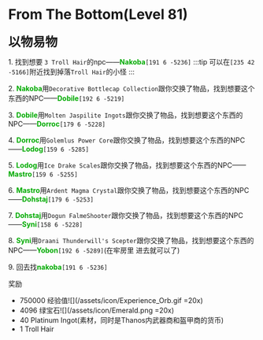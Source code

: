 # From The Bottom(Level 81)
<span style="font-size: 25px;">**以物易物**</span>

<span class="stage-index">1.</span> 找到想要 `3 Troll Hair`的npc——<font color=00AA00>**Nakoba**</font>`[191 6 -5236]`
:::tip
可以在`[235 42 -5166]`附近找到掉落`Troll Hair`的小怪
:::

<span class="stage-index">2.</span> <font color=00AA00>**Nakoba**</font>用`Decorative Bottlecap Collection`跟你交换了物品，找到想要这个东西的NPC——<font color=00AA00>**Dobile**</font>`[192 6 -5219]`

<span class="stage-index">3.</span> <font color=00AA00>**Dobile**</font>用`Molten Jaspilite Ingots`跟你交换了物品，找到想要这个东西的NPC——<font color=00AA00>**Dorroc**</font>`[179 6 -5228]`

<span class="stage-index">4.</span> <font color=00AA00>**Dorroc**</font>用`Golemlus Power Core`跟你交换了物品，找到想要这个东西的NPC——<font color=00AA00>**Lodog**</font>`[159 6 -5285]`

<span class="stage-index">5.</span> <font color=00AA00>**Lodog**</font>用`Ice Drake Scales`跟你交换了物品，找到想要这个东西的NPC——<font color=00AA00>**Mastro**</font>`[159 6 -5255]`

<span class="stage-index">6.</span> <font color=00AA00>**Mastro**</font>用`Ardent Magma Crystal`跟你交换了物品，找到想要这个东西的NPC——<font color=00AA00>**Dohstaj**</font>`[179 6 -5253]`

<span class="stage-index">7.</span> <font color=00AA00>**Dohstaj**</font>用`Dogun FalmeShooter`跟你交换了物品，找到想要这个东西的NPC——<font color=00AA00>**Syni**</font>`[158 6 -5228]`

<span class="stage-index">8.</span> <font color=00AA00>**Syni**</font>用`Draani Thunderwill's Scepter`跟你交换了物品，找到想要这个东西的NPC——<font color=00AA00>**Yobon**</font>`[192 6 -5289]`(在牢房里 进去就可以了)

<span class="stage-index">9.</span> 回去找<font color=00AA00>**nakoba**</font>`[191 6 -5236]`

奖励
+ 750000 经验值![](/assets/icon/Experience_Orb.gif =20x)
+ 4096 绿宝石![](/assets/icon/Emerald.png =20x)
+ 40 Platinum Ingot(素材，同时是Thanos内武器商和盔甲商的货币)
+ 1 Troll Hair